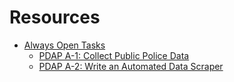 # Resources

* [Always Open Tasks](always_open_tasks/)
  * [PDAP A-1: Collect Public Police Data](always_open_tasks/collect-public-police-data-pdap-docs-1.0.0-documentation.md)
  * [PDAP A-2: Write an Automated Data Scraper](always_open_tasks/write-a-data-scraper.md)

